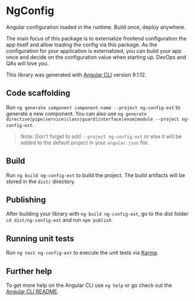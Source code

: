 # NgConfig

Angular configuration loaded in the runtime. Build once, deploy anywhere.

The main focus of this package is to externalize frontend configuration the app itself and allow loading the config via this package.
As the configuration for your application is externalized, you can build your app once and decide on the configuration value when starting up.
DevOps and QAs will love you.

This library was generated with [Angular CLI](https://github.com/angular/angular-cli) version 9.1.12.

## Code scaffolding

Run `ng generate component component-name --project ng-config-ext` to generate a new component. You can also use `ng generate directive|pipe|service|class|guard|interface|enum|module --project ng-config-ext`.
> Note: Don't forget to add `--project ng-config-ext` or else it will be added to the default project in your `angular.json` file. 

## Build

Run `ng build ng-config-ext` to build the project. The build artifacts will be stored in the `dist/` directory.

## Publishing

After building your library with `ng build ng-config-ext`, go to the dist folder `cd dist/ng-config-ext` and run `npm publish`.

## Running unit tests

Run `ng test ng-config-ext` to execute the unit tests via [Karma](https://karma-runner.github.io).

## Further help

To get more help on the Angular CLI use `ng help` or go check out the [Angular CLI README](https://github.com/angular/angular-cli/blob/master/README.md).
